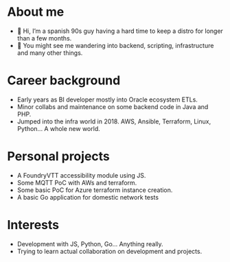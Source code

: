 # About me
- 👋 Hi, I’m a spanish 90s guy having a hard time to keep a distro for longer than a few months.
- 👀 You might see me wandering into backend, scripting, infrastructure and many other things.

# Career background
- Early years as BI developer mostly into Oracle ecosystem ETLs.
- Minor collabs and maintenance on some backend code in Java and PHP.
- Jumped into the infra world in 2018. AWS, Ansible, Terraform, Linux, Python... A whole new world.

# Personal projects
- A FoundryVTT accessibility module using JS.
- Some MQTT PoC with AWs and terraform.
- Some basic PoC for Azure terraform instance creation.
- A basic Go application for domestic network tests

# Interests
- Development with JS, Python, Go... Anything really.
- Trying to learn actual collaboration on development and projects.

<!---
luisjodiez/luisjodiez is a ✨ special ✨ repository because its `README.md` (this file) appears on your GitHub profile.
You can click the Preview link to take a look at your changes.
--->
